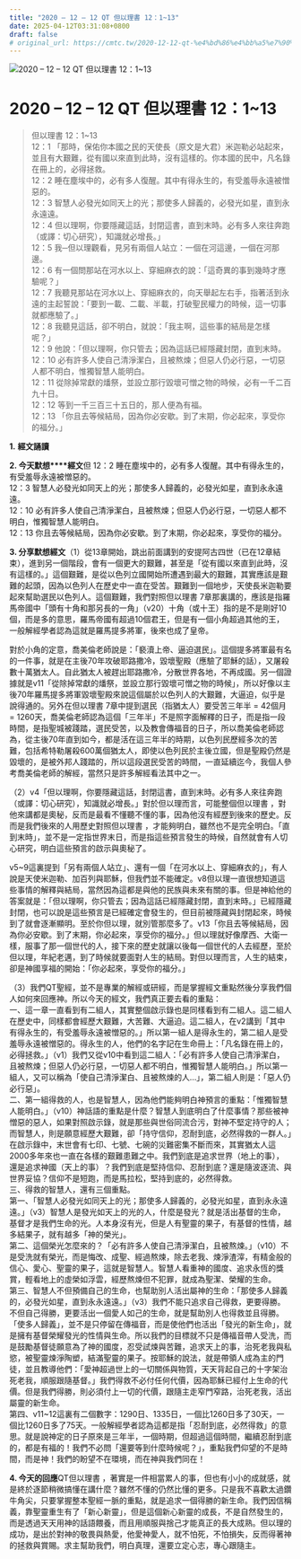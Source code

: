```yaml
---
title: "2020 – 12 – 12 QT 但以理書 12：1~13"
date: 2025-04-12T03:31:08+0800
draft: false
# original_url: https://cmtc.tw/2020-12-12-qt-%e4%bd%86%e4%bb%a5%e7%90%86%e6%9b%b8-12%ef%bc%9a113
---
```


![2020 – 12 – 12 QT 但以理書 12：1\~13](/images/qt.jpg   "2020 – 12 – 12 QT 但以理書 12：1\~13")

# 2020 – 12 – 12 QT 但以理書 12：1\~13

> 但以理書 12：1\~13  
> 12：1 「那時，保佑你本國之民的天使長（原文是大君）米迦勒必站起來，並且有大艱難，從有國以來直到此時，沒有這樣的。你本國的民中，凡名錄在冊上的，必得拯救。  
> 12：2 睡在塵埃中的，必有多人復醒。其中有得永生的，有受羞辱永遠被憎惡的。  
> 12：3 智慧人必發光如同天上的光；那使多人歸義的，必發光如星，直到永永遠遠。  
> 12：4 但以理啊，你要隱藏這話，封閉這書，直到末時。必有多人來往奔跑（或譯：切心研究），知識就必增長。」  
> 12：5 我─但以理觀看，見另有兩個人站立：一個在河這邊，一個在河那邊。  
> 12：6 有一個問那站在河水以上、穿細麻衣的說：「這奇異的事到幾時才應驗呢？」  
> 12：7 我聽見那站在河水以上、穿細麻衣的，向天舉起左右手，指著活到永遠的主起誓說：「要到一載、二載、半載，打破聖民權力的時候，這一切事就都應驗了。」  
> 12：8 我聽見這話，卻不明白，就說：「我主啊，這些事的結局是怎樣呢？」  
> 12：9 他說：「但以理啊，你只管去；因為這話已經隱藏封閉，直到末時。  
> 12：10 必有許多人使自己清淨潔白，且被熬煉；但惡人仍必行惡，一切惡人都不明白，惟獨智慧人能明白。  
> 12：11 從除掉常獻的燔祭，並設立那行毀壞可憎之物的時候，必有一千二百九十日。  
> 12：12 等到一千三百三十五日的，那人便為有福。  
> 12：13 「你且去等候結局，因為你必安歇。到了末期，你必起來，享受你的福分。」

**1.** **經文誦讀**

**2. 今天默想****經文**但 12：2 睡在塵埃中的，必有多人復醒。其中有得永生的，有受羞辱永遠被憎惡的。  
12：3 智慧人必發光如同天上的光；那使多人歸義的，必發光如星，直到永永遠遠。  
12：10 必有許多人使自己清淨潔白，且被熬煉；但惡人仍必行惡，一切惡人都不明白，惟獨智慧人能明白。  
12：13 你且去等候結局，因為你必安歇。到了末期，你必起來，享受你的福分。

**3. 分享默想經文**（1）從13章開始，跳出前面講到的安提阿古四世（已在12章結束），進到另一個階段，會有一個更大的艱難，甚至是「從有國以來直到此時，沒有這樣的。」這個艱難，是從以色列立國開始所遭遇到最大的艱難，其實應該是艱難的起頭，因為以色列人在歷史中一直在受苦。艱難到一個地步，天使長米迦勒要起來幫助選民以色列人。這個艱難，我們對照但以理書 7章那裏講的，應該是指羅馬帝國中「頭有十角和那另長的一角」（v20）十角（或十王）指的是不是剛好10個，而是多的意思，羅馬帝國有超過10個君王，但是有一個小角超過其他的王，一般解經學者認為這就是羅馬提多將軍，後來也成了皇帝。

對於小角的定意，喬美倫老師說是：「褻瀆上帝、逼迫選民」。這個提多將軍最有名的一件事，就是在主後70年攻破耶路撒冷，毀壞聖殿（應驗了耶穌的話），又屠殺數十萬猶太人。自此猶太人被趕出耶路撒冷，分散世界各地，不再成國。另一個證據就是v11「從除掉常獻的燔祭，並設立那行毀壞可憎之物的時候」，所以好像以主後70年羅馬提多將軍毀壞聖殿來說這個屬於以色列人的大艱難，大逼迫，似乎是說得通的。另外在但以理書 7章中提到選民（指猶太人）要受苦三年半 = 42個月 = 1260天，喬美倫老師認為這個「三年半」不是照字面解釋的日子，而是指一段時間，是指聖城被踐踏，選民受苦，以及教會傳福音的日子，所以喬美倫老師認為，從主後70年直到如今，都是活在這三年半的時期，以色列民歷經多次的苦難，包括希特勒屠殺600萬個猶太人，即使以色列民於主後立國，但是聖殿仍然是毀壞的，是被外邦人踐踏的，所以這段選民受苦的時間，一直延續迄今，我個人參考喬美倫老師的解經，當然只是許多解經看法其中之一。

（2）v4「但以理啊，你要隱藏這話，封閉這書，直到末時。必有多人來往奔跑（或譯：切心研究），知識就必增長。」對於但以理而言，可能整個但以理書 ，對他來講都是奧秘，反而是最看不懂聽不懂的事，因為他沒有經歷到後來的歷史。反而是我們後來的人用歷史對照但以理書 ，才能夠明白，雖然也不是完全明白。「直到末時」，並不是一定指世界末日，而是指這些預言發生的時候，自然就會有人切心研究，明白這些預言的啟示與奧秘了。

v5\~9這裏提到「另有兩個人站立」、還有一個「在河水以上、穿細麻衣的」，有人說是天使米迦勒、加百列與耶穌，但我們並不能確定。v8但以理一直很想知道這些事情的解釋與結局，當然因為這都是與他的民族與未來有關的事。但是神給他的答案就是：「但以理啊，你只管去；因為這話已經隱藏封閉，直到末時。」已經隱藏封閉，也可以說是這些預言是已經確定會發生的，但目前被隱藏與封閉起來，時候到了就會逐漸顯明。至於你但以理，就別管那麼多了。v13「你且去等候結局，因為你必安歇。到了末期，你必起來，享受你的福分。」但以理就好像摩西、大衛一樣，服事了那一個世代的人，接下來的歷史就讓以後每一個世代的人去經歷，至於但以理，年紀老邁，到了時候就要面對人生的結局。對但以理而言，人生的結束，卻是神國享福的開始：「你必起來，享受你的福分。」

（3）我們QT聖經，並不是專業的解經或研經，而是掌握經文重點然後分享我們個人如何來回應神。所以今天的經文，我們真正要去看的重點：  
一、這一章一直看到有二組人，其實整個啟示錄也是同樣看到有二組人。這二組人在歷史中，同樣都會經歷大艱難，大苦難、大逼迫。這二組人，在v2講到「其中有得永生的，有受羞辱永遠被憎惡的。」所以第一組人是得永生的，第二組人是受羞辱永遠被憎惡的。得永生的人，他們的名字記在生命冊上：「凡名錄在冊上的，必得拯救。」（v1）我們又從v10中看到這二組人：「必有許多人使自己清淨潔白，且被熬煉；但惡人仍必行惡，一切惡人都不明白，惟獨智慧人能明白。」所以第一組人，又可以稱為「使自己清淨潔白、且被熬煉的人…」，第二組人則是：「惡人仍必行惡」。  
二、第一組得救的人，也是智慧人，因為他們能夠明白神預言的重點：「惟獨智慧人能明白。」（v10）神話語的重點是什麼？智慧人到底明白了什麼事情？那些被神憎惡的惡人，如果對照啟示錄，就是那些與世俗同流合污，對神不堅定持守的人；而智慧人，則是願意經歷大艱難，卻「持守信仰，忍耐到底，必然得救的一群人。」在啟示錄中，末世會有七印、七號、七碗的災難密集不斷而來，其實猶太人這2000多年來也一直在各樣的艱難患難之中。我們到底是追求世界（地上的事），還是追求神國（天上的事）？我們到底是堅持信仰、忍耐到底？還是隨波逐流、與世界妥協？信仰不是短跑，而是馬拉松，堅持到底的，必然得救。  
三、得救的智慧人，還有三個重點。  
第一、「智慧人必發光如同天上的光；那使多人歸義的，必發光如星，直到永永遠遠。」（v3）智慧人是發光如天上的光的人，什麼是發光？就是活出基督的生命，基督才是我們生命的光。人本身沒有光，但是人有聖靈的果子，有基督的性情，越多結果子，就有越多「神的榮光」。  
第二、這個榮光怎麼來的？「必有許多人使自己清淨潔白，且被熬煉。」（v10）不是受洗就有榮光，而是悔改、成聖、經過熬煉，除去老我、煉淨渣滓，有精金般的信心、愛心、聖靈的果子，這就是智慧人。智慧人看重神的國度、追求永恆的獎賞，輕看地上的虛榮如浮雲，經歷熬煉但不犯罪，就成為聖潔、榮耀的生命。  
第三、智慧人不但預備自己的生命，也幫助別人活出屬神的生命：「那使多人歸義的，必發光如星，直到永永遠遠。」（v3）我們不能只追求自己得救，更要得勝。不但自己得勝，更要活出一個愛人如己的生命，就是幫助別人也得救並且得勝。「使多人歸義」，並不是只停留在傳福音，而是使他們也活出「發光的新生命」，就是擁有基督榮耀發光的性情與生命。所以我們的目標就不只是傳福音帶人受洗，而是鼓勵基督徒願意為了神的國度，忍受試煉與苦難，追求天上的事，治死老我與私慾，被聖靈煉淨陶塑，結滿聖靈的果子。按耶穌的說法，就是帶領人成為主的門徒，並且教導他們：「愛神超過世上的一切關係與物質，天天背起自己的十字架治死老我，順服跟隨基督。」我們得救不必付任何代價，因為耶穌已經付上生命的代價。但是我們得勝，則必須付上一切的代價，跟隨主走窄門窄路，治死老我，活出屬靈的新生命。  
第四、v11\~12這裏有二個數字：1290日、1335日，一個比1260日多了30天，一個比1260日多了75天。一般解經學者認為這都是指「忍耐到底，必然得救」的意思。就是說神定的日子原來是三年半，一個時期，但超過這個時間，繼續忍耐到底的，都是有福的！我們不必問「還要等到什麼時候呢？」，重點我們仰望的不是時間，而是神！我們的盼望不在環境，而在神與我們同在！

**4. 今天的回應**QT但以理書 ，著實是一件相當累人的事，但也有小小的成就感，就是終於逐節稍微搞懂在講什麼？雖然不懂的仍然比懂的更多。只是我不喜歡太過鑽牛角尖，只要掌握整本聖經一脈的重點，就是追求一個得勝的新生命。我們因信稱義，靠聖靈重生有了「新心新靈」，但是這個新心新靈的成長，不是自然發生的，而是透過天天用神的話語餵養，而且用順服與捨己才能真正的長大成熟。但以理的成功，是出於對神的敬畏與熱愛，他愛神愛人，就不怕死，不怕損失，反而得著神的拯救與賞賜。求主幫助我們，明白真理，還要立定心志，專心跟隨主。